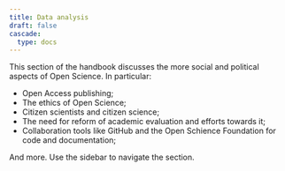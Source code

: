 ```yaml
---
title: Data analysis
draft: false
cascade:
  type: docs
---
```


This section of the handbook discusses the more social and political aspects of Open Science.
In particular:
- Open Access publishing;
- The ethics of Open Science;
- Citizen scientists and citizen science;
- The need for reform of academic evaluation and efforts towards it;
- Collaboration tools like GitHub and the Open Schience Foundation for code and documentation;

And more. Use the sidebar to navigate the section.
